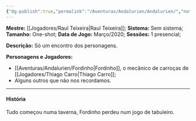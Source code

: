 ```yaml
---
{"dg-publish":true,"permalink":"/Aventuras/Andalurien/Andalurien/","noteIcon":"","created":"2025-10-14T11:40:58.896-03:00"}
---
```


**Mestre:** [[Jogadores/Raul Teixeira\|Raul Teixeira]];
**Sistema:**  Sem sistema;
**Tamanho:** One-shot;
**Data de Jogo:** Março/2020;
**Sessões:** 1 presencial;

**Descrição:** Só um encontro dos personagens.

**Personagens e Jogadores:**
- [[Aventuras/Andalurien/Fordinho\|Fordinho]], o mecânico de carroças de [[Jogadores/Thiago Carro\|Thiago Carro]];
- Alguns outros que não nos recordamos.
---
#### História
Tudo começou numa taverna, Fordinho perdeu num jogo de tabuleiro.